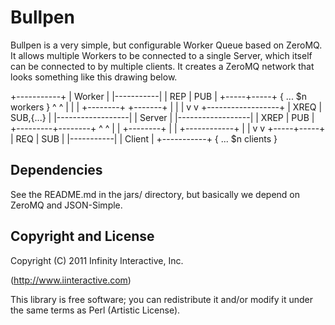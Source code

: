 Bullpen
=======

Bullpen is a very simple, but configurable Worker Queue based on ZeroMQ.
It allows multiple Workers to be connected to a single Server, which
itself can be connected to by multiple clients. It creates a ZeroMQ
network that looks something like this drawing below.

   +-----------+
   |   Worker  |
   |-----------|
   | REP | PUB |
   +-----+-----+  { ... $n workers }
      ^    ^
      |    |
      |    +--------+
      +-------+     |
              |     |
              v     v
           +------------------+
           | XREQ | SUB,{...} |
           |------------------|
           |      Server      |
           |------------------|
           |  XREP   |   PUB  |
           +---------+--------+
               ^         ^
               |         |
      +--------+         |
      |     +------------+
      |     |
      v     v
   +-----+-----+
   | REQ | SUB |
   |-----------|
   |   Client  |
   +-----------+  { ... $n clients }


## Dependencies

See the README.md in the jars/ directory, but basically we depend on
ZeroMQ and JSON-Simple.

## Copyright and License

Copyright (C) 2011 Infinity Interactive, Inc.

(http://www.iinteractive.com)

This library is free software; you can redistribute it and/or modify
it under the same terms as Perl (Artistic License).

